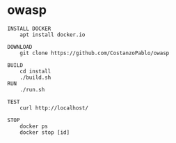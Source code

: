 # owasp
	INSTALL DOCKER
		apt install docker.io

	DOWNLOAD
		git clone https://github.com/CostanzoPablo/owasp

	BUILD
		cd install
		./build.sh
	RUN
		./run.sh

	TEST	
		curl http://localhost/

	STOP
		docker ps
		docker stop [id]		
